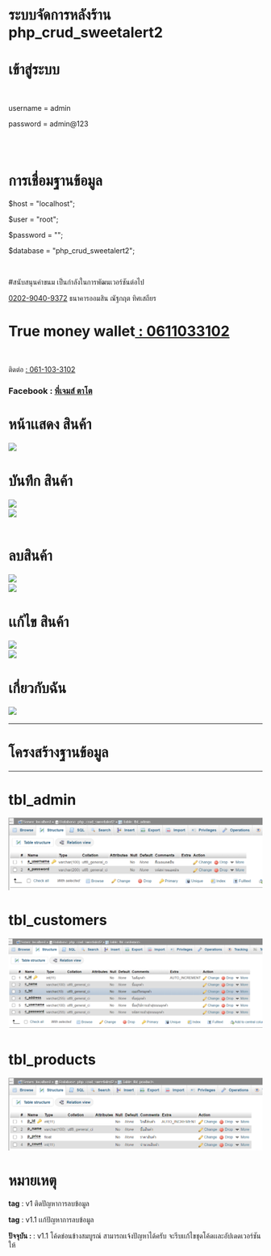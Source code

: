 # ระบบจัดการหลังร้าน php_crud_sweetalert2

<h1>เข้าสู่ระบบ</h1> <br/>
<p>username = admin</p> 
<p>password = admin@123</p><br/>
<br/>

<h1>การเชื่อมฐานข้อมูล</h1>  
<p>$host = "localhost";</p> 
<p>$user = "root";</p>  
<p>$password = "";</p> 
<p>$database = "php_crud_sweetalert2";</p> <br/>

#สนับสนุนค่าขนม เป็นกำลังในการพัฒนเวอร์ชันต่อไป

<a href="#">0202-9040-9372</a> ธนาคารออมสิน ณัฐกฤต ทิศเสถียร <br/>

<h1>True money wallet<a href=""> : 0611033102</a></h1> <br/>

ติดต่อ <a href="#"> : 061-103-3102</a><br/>

<h3>Facebook : <a href="https://www.facebook.com/profile.php?id=100040304628322">พี่เจมส์ ตาโต</a></h3>

<h1>หน้าเเสดง สินค้า</h1>
<img src="reviews/ProductsList.png" />
<br/>
<h1>บันทึก สินค้า</h1>
<img src="reviews/insertProduct.png" />
<br/>
<img src="reviews/insertSuccess.png" /> 
<br/>
<br/>
<h1>ลบสินค้า</h1>
<img src="reviews/DeleteProduct.png" />
<br/>
<img src="reviews/DeleteSuccess.png" />
<br/>
<h1>เเก้ไข สินค้า</h1>
<img src="reviews/UpdateData.png" />
<br/>
<img src="reviews/UpdateSuccess.png" />
<br/>
<h1>เกี่ยวกับฉัน</h1>
<img src="reviews/Contract.png" /><br/>
<hr>
<h1>โครงสร้างฐานข้อมูล</h1>
<hr>
<h1>tbl_admin</h1>
<img src="โครงสร้างฐานข้อมูล/tbl_admin.png" /><br/>
<h1>tbl_customers</h1>
<img src="โครงสร้างฐานข้อมูล/tbl_customers.png" /><br/>
<h1>tbl_products</h1>
<img src="โครงสร้างฐานข้อมูล/tbl_products.png" /> <br/>
 
<h1>หมายเหตุ</h1>
<p><strong>tag</strong> : v1 ติดปัญหาการลบข้อมูล</p>
<p><strong>tag</strong> : v1.1 เเก้ปัญหาการลบข้อมูล</p>
<p><strong>ปัจจุบัน : </strong> : v1.1 โค้ดข่อนข้างสมบูรณ์ สามารถเเจ้งปัญหาได้ครับ จะรีบเเก้ไขชุดโค้ดเเละอัปเดดเวอร์ชันให้</p>
